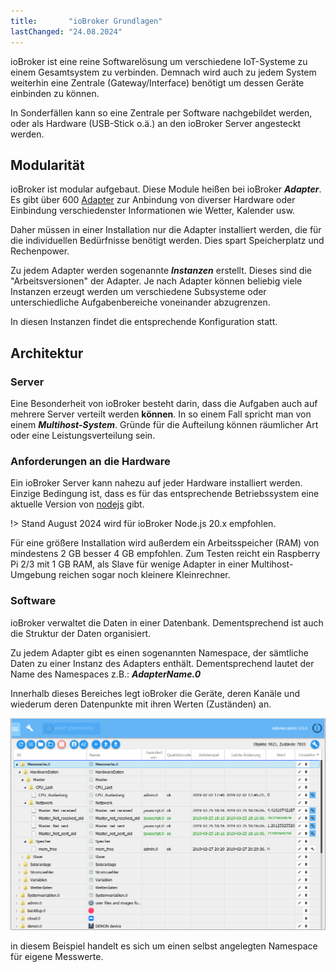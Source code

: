 ```yaml
---
title:       "ioBroker Grundlagen"
lastChanged: "24.08.2024"
---
```


ioBroker ist eine reine Softwarelösung um verschiedene IoT-Systeme zu einem Gesamtsystem zu verbinden.
Demnach wird auch zu jedem System weiterhin eine Zentrale (Gateway/Interface) benötigt um dessen Geräte einbinden zu können.

In Sonderfällen kann so eine Zentrale per Software nachgebildet werden,
oder als Hardware (USB-Stick o.ä.) an den ioBroker Server angesteckt werden.

## Modularität
ioBroker ist modular aufgebaut. Diese Module heißen bei ioBroker ***Adapter***.  
Es gibt über 600 [Adapter](http://download.iobroker.net/list.html) zur Anbindung von diverser Hardware oder Einbindung verschiedenster Informationen wie Wetter, Kalender usw.

Daher müssen in einer Installation nur die Adapter installiert werden, die für die individuellen Bedürfnisse benötigt werden.
Dies spart Speicherplatz und Rechenpower.

Zu jedem Adapter werden sogenannte ***Instanzen*** erstellt.
Dieses sind die "Arbeitsversionen" der Adapter.
Je nach Adapter können beliebig viele Instanzen erzeugt werden um verschiedene Subsysteme
oder unterschiedliche Aufgabenbereiche voneinander abzugrenzen.

In diesen Instanzen findet die entsprechende Konfiguration statt.

## Architektur
### Server
Eine Besonderheit von ioBroker besteht darin, dass die Aufgaben auch auf mehrere Server verteilt werden **können**.
In so einem Fall spricht man von einem ***Multihost-System***.
Gründe für die Aufteilung können räumlicher Art oder eine Leistungsverteilung sein.

### Anforderungen an die Hardware
Ein ioBroker Server kann nahezu auf jeder Hardware installiert werden.
Einzige Bedingung ist, dass es für das entsprechende Betriebssystem eine aktuelle Version von [nodejs](https://nodejs.org/en/download/) gibt.

!> Stand August 2024 wird für ioBroker Node.js 20.x empfohlen.

Für eine größere Installation wird außerdem ein Arbeitsspeicher (RAM) von  
mindestens 2 GB besser 4 GB empfohlen. Zum Testen reicht ein Raspberry Pi 2/3 
mit 1 GB RAM, als Slave für wenige Adapter in einer Multihost-Umgebung 
reichen sogar noch kleinere Kleinrechner.

### Software
ioBroker verwaltet die Daten in einer Datenbank. Dementsprechend ist auch die Struktur der Daten organisiert.

Zu jedem Adapter gibt es einen sogenannten Namespace, der sämtliche Daten zu einer Instanz des Adapters enthält.
Dementsprechend lautet der Name des Namespaces z.B.: ***AdapterName.0***

Innerhalb dieses Bereiches legt ioBroker die Geräte, deren Kanäle und wiederum deren Datenpunkte mit ihren Werten (Zuständen) an.

![Objektstruktur](../admin/media/ADMIN_Objekte_status_tree.png)

in diesem Beispiel handelt es sich um einen selbst angelegten Namespace für eigene Messwerte.

[Adapter]: http://download.iobroker.net/list.html
[nodejs]: https://nodejs.org
